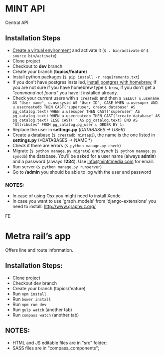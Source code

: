 MINT API
==============
Central API


Installation Steps
------

* [Create a virtual environment](http://desarrolloweblibre.com/por-que-usar-virtualenv/) and activate it (`$ . bin/activate` or `$ source bin/activate`)
* Clone project
* Checkout to **dev** branch
* Create your branch (**topics/feature**)
* Install python packages (`$ pip install -r requirements.txt`)
* If you don't have postgres installed, [install postgres with homebrew](http://www.moncefbelyamani.com/how-to-install-postgresql-on-a-mac-with-homebrew-and-lunchy/), if you are not sure if you have homebrew type `$ brew`, if you don't get a *"command not found"* you have it installed already.
* Check your current users with `$ createdb` and then `$ SELECT u.usename AS "User name", u.usesysid AS "User ID", CASE WHEN u.usesuper AND u.usecreatedb THEN CAST('superuser, create database' AS pg_catalog.text) WHEN u.usesuper THEN CAST('superuser' AS pg_catalog.text) WHEN u.usecreatedb THEN CAST('create database' AS pg_catalog.text) ELSE CAST('' AS pg_catalog.text) END AS "Attributes" FROM pg_catalog.pg_user u ORDER BY 1;`
* Replace the user in **settings.py**  (*DATABASES -> USER*)
* Create a database (`$ createdb mintapi`), the name is the one listed in **settings.py** (*DATABASES -> NAME *) 
* Check if there are errors (`$ python manage.py check`)
* Migrate (`$ python manage.py migrate`) and synch (`$ python manage.py syncdb`) the database. You'll be asked for a user name (always **admin**) and a password (always **1234**). Use info@mintitmedia.com for email.
* Run server (`$ python manage.py runserver`)
* Go to **/admin** you should be able to log with the user and password

### NOTES:
* In case of using Osx you might need to install Xcode
* In case you want to use 'graph_models' from 'django-extensions' you need to install: http://www.graphviz.org/




FE

Metra rail’s app
==============
Offers line and route information.


Installation Steps:
------

- Clone project
- Checkout dev branch
- Create your branch (topics/feature)
- Run `npm install`
- Run `bower install`
- Run `npm run dev`
- Run `gulp watch` (another tab)
- Run `compass watch` (another tab)

NOTES:
------

- HTML and JS editable files are in "src" folder;
- SASS files are in "compass_components";

